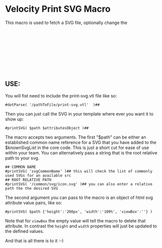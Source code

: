 # Velocity Print SVG Macro

This macro is used to fetch a SVG file, optionally change the <svg> tag's attributes and render it's html

## USE:

You will fist need to include the print-svg.vtl file like so:

 	#dotParse( '/pathToFile/print-svg.vtl'  )##

Then you can just call the SVG in your template where ever you want it to show up:

	#printSVG( $path $attributesObject )##

The macro accepts two arguments. The first "$path" can be either an established common name reference for a SVG that you have added to the $knownSvgList in the core code. This is just a short cut for ease of use within your team. You can alternatively pass a string that is the root relative path to your svg. 

	## COMMON NAME
	#printSVG( 'svgCommonName' )## this will check the list of commonly used SVGs for an available src
	## ROOT RELATIVE PATH
	#printSVG( '/common/svg/icon.svg' )## you can also enter a relative path the the desired SVG

The second argument you can pass to the macro is an object of html svg attribute value pairs, like so:

	#printSVG( $path {'height':'200px', 'width':'100%', 'viewBox':''} )

Note that for `viewBox` the empty value will tell the macro to delete that attribute. In contrast the `height` and `width` properties will just be updated to the defined values. 

And that is all there is to it :-)
